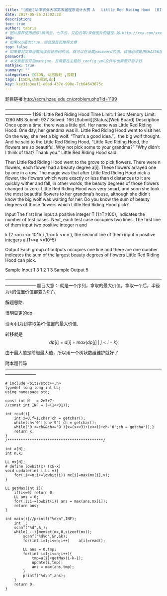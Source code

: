 ```yaml
---
title: "[原创]华中农业大学第五届程序设计大赛 A 	Little Red Riding Hood  [BIT优化dp]【动态规划】"
date: 2017-05-26 21:02:33
description:
toc: true
author: tabris
# 图片推荐使用图床(腾讯云、七牛云、又拍云等)来做图片的路径.如:http://xxx.com/xxx.jpg
img:
# 如果top值为true，则会是首页推荐文章
top: false
# 如果要对文章设置阅读验证密码的话，就可以在设置password的值，该值必须是用SHA256加密后的密码，防止被他人识破
password:
# 本文章是否开启mathjax，且需要在主题的_config.yml文件中也需要开启才行
mathjax: true
summary: ""
categories: [CSDN, 动态规划 ,套题]
tags: [CSDN,动态规划,dp]
key: key31a3eaf1-e0ad-437e-990e-7cb64643675c
---
```


题目链接:http://acm.hzau.edu.cn/problem.php?id=1199

——————————————————————————————————————————
1199: Little Red Riding Hood
Time Limit: 1 Sec  Memory Limit: 1280 MB
Submit: 937  Solved: 166
[Submit][Status][Web Board]
Description
    Once upon a time, there was a little girl. Her name was Little Red Riding Hood. One day, her grandma was ill. Little Red Riding Hood went to visit her. On the way, she met a big wolf. “That's a good idea.”，the big wolf thought. And he said to the Little Red Riding Hood, “Little Red Riding Hood, the flowers are so beautiful. Why not pick some to your grandma?” “Why didn't I think of that? Thank you.” Little Red Riding Hood said.

   Then Little Red Riding Hood went to the grove to pick flowers. There were n flowers, each flower had a beauty degree a[i]. These flowers arrayed one by one in a row. The magic was that after Little Red Riding Hood pick a flower, the flowers which were exactly or less than d distances to it are quickly wither and fall, in other words, the beauty degrees of those flowers changed to zero. Little Red Riding Hood was very smart, and soon she took the most beautiful flowers to her grandma’s house, although she didn’t know the big wolf was waiting for her. Do you know the sum of beauty degrees of those flowers which Little Red Riding Hood pick?

Input
    The first line input a positive integer T (1≤T≤100), indicates the number of test cases. Next, each test case occupies two lines. The first line of them input two positive integer n and

k (2 <= n <= 10^5 ) ,1 <=  k <= n ), the second line of them input n positive integers a (1<=a <=10^5)

Output
    Each group of outputs occupies one line and there are one number indicates the sum of the largest beauty degrees of flowers Little Red Riding Hood can pick.

Sample Input
1
3 1
2 1 3
Sample Output
5


———————————————————————————————————————————
题目大意：
就是一个序列，拿取的最大价值，拿取一个后，半径为k的位置价值都变为0了。

解题思路:

很明显更的dp

设dp[i]为到拿取第i个位置的最大价值,

转移就是
$$
dp[i]=a[i]+max\Big\{dp[j]\ \Big|\ j<i-k\Big\}
$$

由于最大值是前缀最大值，所以用一个树状数组维护就好了


附本题代码
———————————————————————————————————————————
```
# include <bits/stdc++.h>
typedef long long int LL;
using namespace std;

const int N   = 2e5+7;
//const int INF = (~(1<<31));

int read(){
    int x=0,f=1;char ch = getchar();
    while(ch<'0'||ch>'9') ch = getchar();
    while('0'<=ch&&ch<='9'){x=(x<<3)+(x<<1)+ch-'0';ch = getchar();}
    return x;
}
/*******************************************/

int a[N];
int n,k;

LL mx[N];
# define lowbit(x) (x&-x)
void update(int i,LL v){
    for(;i<=n;i+=lowbit(i)) mx[i]=max(mx[i],v);
}

LL getMax(int i){
    if(i<=0) return 0;
    LL ans = 0;
    for(;i;i-=lowbit(i)) ans = max(ans,mx[i]);
    return ans;
}

int main(){//printf("%d\n",INF);
    int _;
    scanf("%d",&_);
    while(_--){memset(mx,0,sizeof(mx));
        scanf("%d%d",&n,&k);
        for(int i=1;i<=n;i++)    a[i]=read();

        LL ans = 0,tmp;
        for(int i=1;i<=n;i++){
            tmp=a[i]+getMax(i-k-1);
            update(i,tmp);
            ans = max(ans,tmp);
        }
        printf("%d\n",ans);
    }
    return 0;
}
```